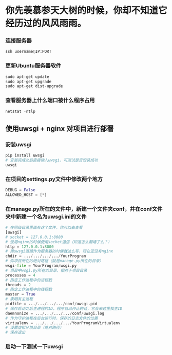 # 你先羡慕参天大树的时候，你却不知道它经历过的风风雨雨。
### 连接服务器
```python
ssh username@IP:PORT
```

### 更新Ubuntu服务器软件
```python
sudo apt-get update
sudo apt-get upgrade
sudo apt-get dist-upgrade
```
### 查看服务器上什么端口被什么程序占用
```python
netstat -ntlp
```
## 使用uwsgi + nginx 对项目进行部署
### 安装uwsgi
```python
pip install uwsgi
# 安装完成之后直接输入uwsgi，可测试是否安装成功
uwsgi
```
### 在项目的settings.py文件中修改两个地方
```python
DEBUG = False
ALLOWED_HOST = [*]
```
### 在manage.py所在的文件中，新建一个文件夹conf，并在conf文件夹中新建一个名为uwsgi.ini的文件
```python
# 在同级目录里面有这个文件，你可以去查看
[uwsgi]
# socket = 127.0.0.1:8080
# 使用nginx的时候使用socket通信（知道怎么翻墙了么？）
http = 127.0.0.1:8000
# 用uwsgi直接作为服务器的时候就这么写，现在还没有nginx
chdir = .../.../.../.../YourProgram
# 你项目所在的绝对路径（就是manage.py所在的目录）
wsgi-file = YourProgram/wsgi.py
# 项目中wsgi.py所在的目录，相对于项目目录
processes = 4
# 指定工作进程中的进程数
threads = 2
# 指定工作进程中的线程数
master = True
# 表明有主进程
pidfile = .../.../.../.../conf/uwsgi.pid
# 保存启动之后主进程的ID，程序自动停止的话，它会来这里找主ID
daemnonize = .../.../.../.../conf/uwsgi.log
# 作为守护进程在后台运行时，保存的日志文件的位置
virtualenv = .../.../.../.../YourProgramVirtualenv
# 设置虚拟环境目录（绝对路径）
# 保存退出
```
### 启动一下测试一下uwsgi
